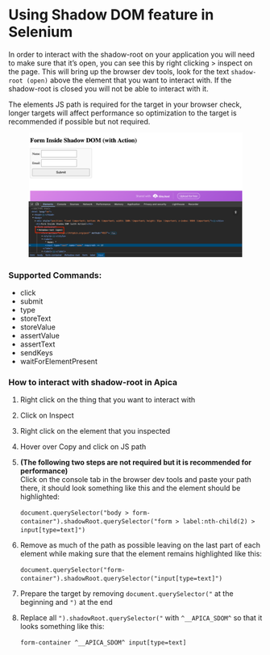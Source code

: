 # Using Shadow DOM feature in Selenium

In order to interact with the shadow-root on your application you will need to make sure that it’s open, you can see this by right clicking > inspect on the page. This will bring up the browser dev tools, look for the text `shadow-root (open)` above the element that you want to interact with. If the shadow-root is closed you will not be able to interact with it.

The elements JS path is required for the target in your browser check, longer targets will affect performance so optimization to the target is recommended if possible but not required.

<figure><img src="../../../../.gitbook/assets/image (580).png" alt=""><figcaption></figcaption></figure>

&#x20;

### Supported Commands: <a href="#supported-commands" id="supported-commands"></a>

* click
* submit
* type
* storeText
* storeValue
* assertValue
* assertText
* sendKeys
* waitForElementPresent

### How to interact with shadow-root in Apica <a href="#how-to-interact-with-shadow-root-in-apica" id="how-to-interact-with-shadow-root-in-apica"></a>

1. Right click on the thing that you want to interact with
2. Click on Inspect
3. Right click on the element that you inspected
4. Hover over Copy and click on JS path
5.  **(The following two steps are not required but it is recommended for performance)**\
    Click on the console tab in the browser dev tools and paste your path there, it should look something like this and the element should be highlighted:

    `document.querySelector("body > form-container").shadowRoot.querySelector("form > label:nth-child(2) > input[type=text]")`
6.  Remove as much of the path as possible leaving on the last part of each element while making sure that the element remains highlighted like this:

    `document.querySelector("form-container").shadowRoot.querySelector("input[type=text]")`
7. Prepare the target by removing `document.querySelector("` at the beginning and `")` at the end
8.  Replace all `").shadowRoot.querySelector("` with `^__APICA_SDOM^` so that it looks something like this:

    `form-container ^__APICA_SDOM^ input[type=text]`

